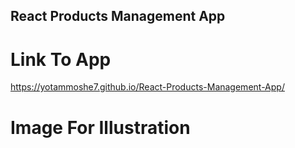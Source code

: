 ## React Products Management App

# Link To App
https://yotammoshe7.github.io/React-Products-Management-App/

# Image For Illustration
